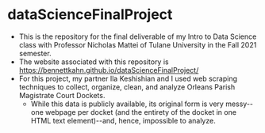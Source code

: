 # dataScienceFinalProject

- This is the repository for the final deliverable of my Intro to Data Science class with Professor Nicholas Mattei of Tulane University in the Fall 2021 semester. 
- The website associated with this repository is https://bennettkahn.github.io/dataScienceFinalProject/
- For this project, my partner Ila Keshishian and I used web scraping techniques to collect, organize, clean, and analyze Orleans Parish Magistrate Court Dockets.
  - While this data is publicly available, its original form is very messy--one webpage per docket (and the entirety of the docket in one HTML text element)--and, hence, impossible to analyze.

